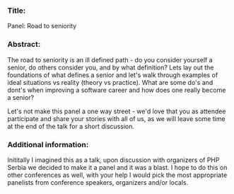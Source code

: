 ### Title:
Panel: Road to seniority

### Abstract:

The road to seniority is an ill defined path - do you consider yourself a senior, do others consider you, and by what definition? Lets lay out the foundations of what defines a senior and let's walk through examples of ideal situations vs reality (theory vs practice). What are some do's and dont's when improving a software career and how does one really become a senior?

Let's not make this panel a one way street - we'd love that you as attendee participate and share your stories with all of us, as we will leave some time at the end of the talk for a short discussion.


### Additional information:

Inititally I imagined this as a talk, upon discussion with organizers of PHP Serbia we decided to make it a panel and it was a blast. I hope to do this on other conferences as well, with your help I would pick the most appropriate panelists from conference speakers, organizers and/or locals.